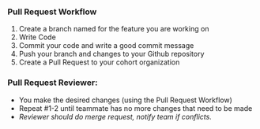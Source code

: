 ### Pull Request Workflow

1. Create a branch named for the feature you are working on
2. Write Code
3. Commit your code and write a good commit message
4. Push your branch and changes to your Github repository
5. Create a Pull Request to your cohort organization

### Pull Request Reviewer:
* You make the desired changes (using the Pull Request Workflow)
* Repeat #1-2 until teammate has no more changes that need to be made
* *Reviewer should do merge request, notify team if conflicts.*

